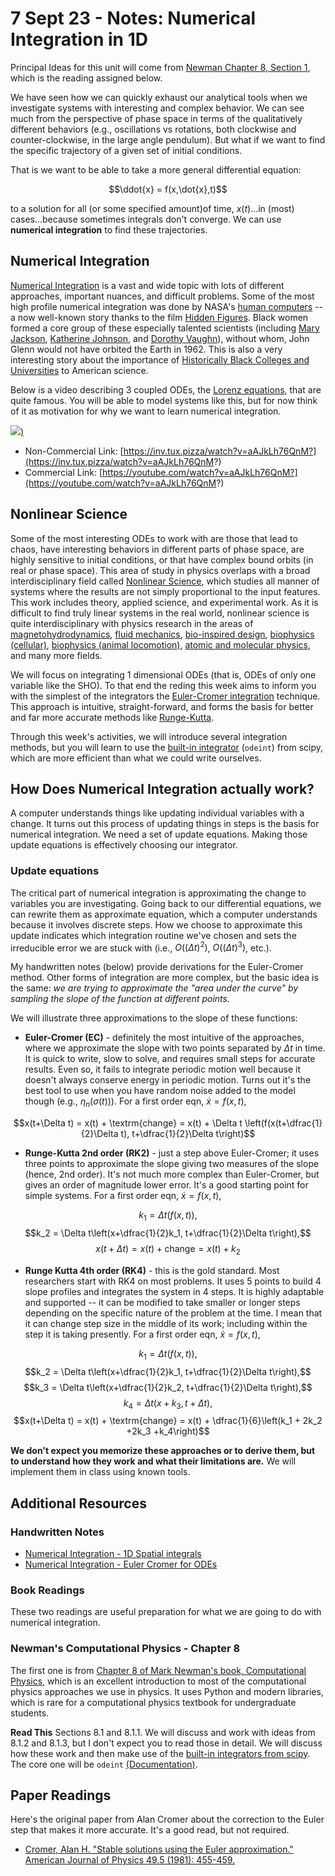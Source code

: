 # 7 Sept 23 - Notes: Numerical Integration in 1D

Principal Ideas for this unit will come from [Newman Chapter 8, Section 1](https://github.com/dannycab/phy415msu/blob/main/MMIPbook/assets/pdfs/scans/Newman_Ch8_ODEs.pdf), which is the reading assigned below.


We have seen how we can quickly exhaust our analytical tools when we investigate systems with interesting and complex behavior. We can see much from the perspective of phase space in terms of the qualitatively different behaviors (e.g., oscillations vs rotations, both clockwise and counter-clockwise, in the large angle pendulum). But what if we want to find the specific trajectory of a given set of initial conditions.

That is we want to be able to take a more general differential equation:

$$\ddot{x} = f(x,\dot{x},t)$$

to a solution for all (or some specified amount)of time, $x(t)$...in (most) cases...because sometimes integrals don't converge. We can use **numerical integration** to find these trajectories. 


## Numerical Integration

[Numerical Integration](https://en.wikipedia.org/wiki/Numerical_integration) is a vast and wide topic with lots of different approaches, important nuances, and difficult problems. Some of the most high profile numerical integration was done by NASA's [human computers](https://education.nationalgeographic.org/resource/women-nasa) -- a now well-known story thanks to the film [Hidden Figures](https://en.wikipedia.org/wiki/Hidden_Figures). Black women formed a core group of these especially talented scientists (including [Mary Jackson](https://en.wikipedia.org/wiki/Mary_Jackson_(engineer)), [Katherine Johnson](https://en.wikipedia.org/wiki/Katherine_Johnson), and [Dorothy Vaughn](https://en.wikipedia.org/wiki/Dorothy_Vaughan)), without whom, John Glenn would not have orbited the Earth in 1962. This is also a very interesting story about the importance of [Historically Black Colleges and Universities](https://en.wikipedia.org/wiki/Historically_black_colleges_and_universities) to American science.

Below is a video describing 3 coupled ODEs, the [Lorenz equations](https://en.wikipedia.org/wiki/Lorenz_system), that are quite famous. You will be able to model systems like this, but for now think of it as motivation for why we want to learn numerical integration.

[![](https://markdown-videos-api.jorgenkh.no/youtube/aAJkLh76QnM?width=720&height=405))](https://inv.tux.pizza/watch?v=aAJkLh76QnM)
- Non-Commercial Link: [https://inv.tux.pizza/watch?v=aAJkLh76QnM?](https://inv.tux.pizza/watch?v=aAJkLh76QnM?)
- Commercial Link: [https://youtube.com/watch?v=aAJkLh76QnM?](https://youtube.com/watch?v=aAJkLh76QnM?)

## Nonlinear Science

Some of the most interesting ODEs to work with are those that lead to chaos, have interesting behaviors in different parts of phase space, are highly sensitive to initial conditions, or that have complex bound orbits (in real or phase space). This area of study in physics overlaps with a broad interdisciplinary field called [Nonlinear Science](https://en.wikipedia.org/wiki/Nonlinear_system), which studies all manner of systems where the results are not simply proportional to the input features. This work includes theory, applied science, and experimental work. As it is difficult to find truly linear systems in the real world, nonlinear science is quite interdisciplinary with physics research in the areas of [magnetohydrodynamics](https://complex.umd.edu/research/MHD_dynamos/MHD_dynamos.php), [fluid mechanics](), [bio-inspired design](https://meche.mit.edu/people/faculty/PEKO@MIT.EDU), [biophysics (cellular)](https://curtisresearch.gatech.edu/index.php), [biophysics (animal locomotion)](https://crablab.gatech.edu/), [atomic and molecular physics](https://jila.colorado.edu/lewandowski), and many more fields.

We will focus on integrating 1 dimensional ODEs (that is, ODEs of only one variable like the SHO). To that end the reding this week aims to inform you with the simplest of the integrators the [Euler-Cromer integration](https://en.wikipedia.org/wiki/Semi-implicit_Euler_method) technique. This approach is intuitive, straight-forward, and forms the basis for better and far more accurate methods like [Runge-Kutta](https://en.wikipedia.org/wiki/Runge%E2%80%93Kutta_methods). 

Through this week's activities, we will introduce several integration methods, but you will learn to use the [built-in integrator](https://docs.scipy.org/doc/scipy/reference/generated/scipy.integrate.odeint.html?highlight=odeint) (```odeint```) from scipy, which are more efficient than what we could write ourselves.

## How Does Numerical Integration actually work?


A computer understands things like updating individual variables with a change. It turns out this process of updating things in steps is the basis for numerical integration. We need a set of update equations. Making those update equations is effectively choosing our integrator.

### Update equations

The critical part of numerical integration is approximating the change to variables you are investigating. Going back to our differential equations, we can rewrite them as approximate equation, which a computer understands because it involves discrete steps. How we choose to approximate this update indicates which integration routine we've chosen and sets the irreducible error we are stuck with (i.e., $O((\Delta t)^2)$, $O((\Delta t)^3)$, etc.). 

My handwritten notes (below) provide derivations for the Euler-Cromer method. Other forms of integration are more complex, but the basic idea is the same: *we are trying to approximate the "area under the curve" by sampling the slope of the function at different points.*

We will illustrate three approximations to the slope of these functions:

- **Euler-Cromer (EC)** - definitely the most intuitive of the approaches, where we approximate the slope with two points separated by $\Delta t$ in time. It is quick to write, slow to solve, and requires small steps for accurate results. Even so, it fails to integrate periodic motion well because it doesn't always conserve energy in periodic motion. Turns out it's the best tool to use when you have random noise added to the model though (e.g., $\eta_n(\sigma(t))$). For a first order eqn, $\dot{x}=f(x,t)$,
    
$$x(t+\Delta t) = x(t) + \textrm{change} = x(t) + \Delta t \left(f(x(t+\dfrac{1}{2}\Delta t), t+\dfrac{1}{2}\Delta t\right)$$

- **Runge-Kutta 2nd order (RK2)** - just a step above Euler-Cromer; it uses three points to approximate the slope giving two measures of the slope (hence, 2nd order). It's not much more complex than Euler-Cromer, but gives an order of magnitude lower error. It's a good starting point for simple systems. For a first order eqn, $\dot{x}=f(x,t)$,

$$k_1 = \Delta t\left(f(x,t)\right),$$
$$k_2 =  \Delta t\left(x+\dfrac{1}{2}k_1, t+\dfrac{1}{2}\Delta t\right),$$
$$x(t+\Delta t) = x(t) + \textrm{change} = x(t) + k_2$$

- **Runge Kutta 4th order (RK4)** - this is the gold standard. Most researchers start with RK4 on most problems. It uses 5 points to build 4 slope profiles and integrates the system in 4 steps. It is highly adaptable and supported -- it can be modified to take smaller or longer steps depending on the specific nature of the problem at the time. I mean that it can change step size in the middle of its work; including within the step it is taking presently. For a first order eqn, $\dot{x}=f(x,t)$,

$$k_1 = \Delta t\left(f(x,t)\right),$$
$$k_2 =  \Delta t\left(x+\dfrac{1}{2}k_1, t+\dfrac{1}{2}\Delta t\right),$$
$$k_3 =  \Delta t\left(x+\dfrac{1}{2}k_2, t+\dfrac{1}{2}\Delta t\right),$$
$$k_4 =  \Delta t\left(x+k_3, t+\Delta t\right),$$
$$x(t+\Delta t) = x(t) + \textrm{change} = x(t) + \dfrac{1}{6}\left(k_1 + 2k_2 +2k_3 +k_4\right)$$

**We don't expect you memorize these approaches or to derive them, but to understand how they work and what their limitations are.** We will implement them in class using known tools.


## Additional Resources

### Handwritten Notes

- [Numerical Integration - 1D Spatial integrals](../../assets/notes/Notes-Numerical_Integration_1D_Spatial.pdf)
- [Numerical Integration - Euler Cromer for ODEs](../../assets/notes/Notes-Numerical_Integration_Euler_Cromer.pdf)

### Book Readings

These two readings are useful preparation for what we are going to do with numerical integration. 

### Newman's Computational Physics - Chapter 8

The first one is from [Chapter 8 of Mark Newman's book, Computational Physics](https://github.com/dannycab/phy415msu/blob/main/MMIPbook/assets/pdfs/scans/Newman_Ch8_ODEs.pdf), which is an excellent introduction to most of the computational physics approaches we use in physics. It uses Python and modern libraries, which is rare for a computational physics textbook for undergraduate students.

**Read This** Sections 8.1 and 8.1.1. We will discuss and work with ideas from 8.1.2 and 8.1.3, but I don't expect you to read those in detail. We will discuss how these work and then make use of the [built-in integrators from scipy](https://docs.scipy.org/doc/scipy/tutorial/integrate.html). The core one will be ```odeint``` [(Documentation)](https://docs.scipy.org/doc/scipy/reference/generated/scipy.integrate.odeint.html).

## Paper Readings

Here's the original paper from Alan Cromer about the correction to the Euler step that makes it more accurate. It's a good read, but not required.

- [Cromer, Alan H. "Stable solutions using the Euler approximation." American Journal of Physics 49.5 (1981): 455-459.](https://github.com/dannycab/phy415fall23/blob/main/content/assets/papers/euler_cromer_1981.pdf)


